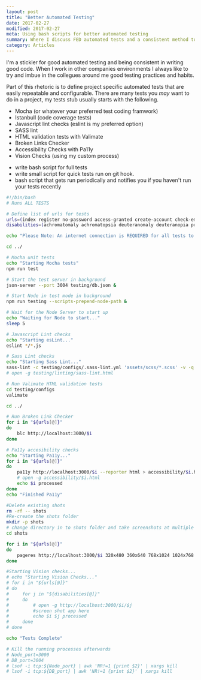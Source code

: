 ```yaml
---
layout: post
title: "Better Automated Testing"
date: 2017-02-27
modified: 2017-02-27
meta: Using bash scripts for better automated testing
summary: Where I discuss FED automated tests and a consistent method to implement them
category: Articles
---
```


I'm a stickler for good automated testing and being consistent in writing good code. When I work in other companies environments I always like to try and imbue in the collegues around me good testing practices and habits.

Part of this rhetoric is to define project specific automated tests that are easily repeatable and configurable. There are many tests you *may* want to do in a project, my tests stub usually starts with the following.

* Mocha (or whatever your preferred test coding framwork)
* Istanbull (code coverage tests)
* Javascript lint checks (eslint is my preferred option)
* SASS lint
* HTML validation tests with Valimate
* Broken Links Checker
* Accessibility Checks with Pa11y
* Vision Checks (using my custom process)


- write bash script for full tests
- write small script for quick tests run on git hook.
- bash script that gets run periodically and notifies you if you haven't run your tests recently


``` bash
#!/bin/bash
# Runs ALL TESTS

# Define list of urls for tests
urls=(index register no-password access-granted create-account check-email start take-a-photo photo-audit nino update-address complete cookies cookies-table 404 500)
disabilities=(achromatomaly achromatopsia deuteranomaly deuteranopia protanomaly protanopia tritanomaly tritanopia )

echo "Please Note: An internet connection is REQUIRED for all tests to run successfully"

cd ../

# Mocha unit tests
echo "Starting Mocha tests"
npm run test

# Start the test server in background
json-server --port 3004 testing/db.json &

# Start Node in test mode in background
npm run testing --scripts-prepend-node-path &

# Wait for the Node Server to start up
echo "Waiting for Node to start..."
sleep 5

# Javascript Lint checks
echo "Starting esLint..."
eslint */*.js

# Sass Lint checks
echo "Starting Sass Lint..."
sass-lint -c testing/configs/.sass-lint.yml 'assets/scss/*.scss' -v -q
# open -g testing/linting/sass-lint.html

# Run Valimate HTML validation tests
cd testing/configs
valimate

cd ../

# Run Broken Link Checker
for i in "${urls[@]}"
do
    blc http://localhost:3000/$i
done

# Pa11y accesibility checks
echo "Starting Pa11y..."
for i in "${urls[@]}"
do
    pa11y http://localhost:3000/$i --reporter html > accessibility/$i.html
    # open -g accessibility/$i.html
    echo $i processed
done
echo "Finished Pa11y"

#Delete existing shots
rm -rf -- shots
#Re-create the shots folder
mkdir -p shots
# change directory in to shots folder and take screenshots at multiple resolutions.
cd shots

for i in "${urls[@]}"
do
    pageres http://localhost:3000/$i 320x480 360x640 768x1024 1024x768 1280x800
done

#Starting Vision checks...
# echo "Starting Vision Checks..."
# for i in "${urls[@]}"
# do
#     for j in "${disabilities[@]}"
#     do
#         # open -g http://localhost:3000/$i/$j
#         #screen shot app here
#         echo $i $j processed
#     done
# done

echo "Tests Complete"

# Kill the running processes afterwards
# Node_port=3000
# DB_port=3004
# lsof -i tcp:${Node_port} | awk 'NR!=1 {print $2}' | xargs kill
# lsof -i tcp:${DB_port} | awk 'NR!=1 {print $2}' | xargs kill
```
